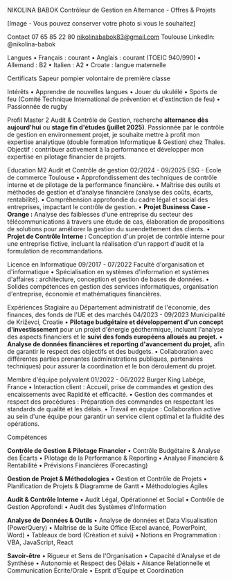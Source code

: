 NIKOLINA BABOK
Contrôleur de Gestion en Alternance - Offres & Projets

[Image -  Vous pouvez conserver votre photo si vous le souhaitez]

Contact
07 65 85 22 80
nikolinababok83@gmail.com
Toulouse
LinkedIn: @nikolina-babok

Langues
•	Français : courant
•	Anglais : courant (TOEIC 940/990)
•	Allemand : B2
•	Italien : A2
•	Croate : langue maternelle

Certificats
Sapeur pompier volontaire de première classe

Intérêts
•	Apprendre de nouvelles langues
•	Jouer du ukulélé
•	Sports de feu (Comité Technique International de prévention et d'extinction de feu)
•	Passionnée de rugby


Profil
Master 2 Audit & Contrôle de Gestion, recherche **alternance dès aujourd'hui** ou **stage fin d'études (juillet 2025)**.  Passionnée par le contrôle de gestion en environnement projet, je souhaite mettre à profit mon expertise analytique (double formation Informatique & Gestion) chez Thales.  Objectif : contribuer activement à la performance et développer mon expertise en pilotage financier de projets.

Education
M2 Audit et Contrôle de gestion
02/2024 - 09/2025 ESG - Ecole de commerce Toulouse
•	Approfondissement des techniques de contrôle interne et de pilotage de la performance financière.
•	Maîtrise des outils et méthodes de gestion et d'analyse financière (analyse des coûts, écarts, rentabilité).
•	Compréhension approfondie du cadre légal et social des entreprises, impactant le contrôle de gestion.
•	**Projet Business Case - Orange :** Analyse des faiblesses d'une entreprise du secteur des télécommunications à travers une étude de cas,  élaboration de propositions de solutions pour améliorer la gestion du surendettement des clients.
•	**Projet de Contrôle Interne :**  Conception d'un projet de contrôle interne pour une entreprise fictive, incluant la réalisation d'un rapport d'audit et la formulation de recommandations.

Licence en Informatique
09/2017 - 07/2022 Faculté d'organisation et d'informatique
•	Spécialisation en systèmes d'information et systèmes d'affaires :  architecture, conception et gestion de bases de données.
•	Solides compétences en gestion des services informatiques, organisation d'entreprise, économie et mathématiques financières.

Expériences
Stagiaire au Département administratif de l'économie, des finances, des fonds de l'UE et des marchés
04/2023 - 09/2023 Municipalité de Križevci, Croatie
•	**Pilotage budgétaire et développement d'un concept d'investissement** pour un projet d'énergie géothermique, incluant l'analyse des aspects financiers et le **suivi des fonds européens alloués au projet.**
•	**Analyse de données financières et reporting d'avancement du projet,** afin de garantir le respect des objectifs et des budgets.
•	Collaboration avec différentes parties prenantes (administrations publiques, partenaires techniques) pour assurer la coordination et le bon déroulement du projet.

Membre d'équipe polyvalent
01/2022 - 06/2022 Burger King Labège, France
•	Interaction client : Accueil, prise de commandes et gestion des encaissements avec Rapidité et efficacité.
•	Gestion des commandes et respect des procédures : Préparation des commandes en respectant les standards de qualité et les délais.
•	Travail en équipe :  Collaboration active au sein d'une équipe pour garantir un service client optimal et la fluidité des opérations.

Compétences

**Contrôle de Gestion & Pilotage Financier**
•	Contrôle Budgétaire & Analyse des Écarts
•	Pilotage de la Performance & Reporting
•	Analyse Financière & Rentabilité
•	Prévisions Financières (Forecasting)

**Gestion de Projet & Méthodologies**
•	Gestion et Contrôle de Projets
•	Planification de Projets & Diagramme de Gantt
•	Méthodologies Agiles

**Audit & Contrôle Interne**
•	Audit Légal, Opérationnel et Social
•	Contrôle de Gestion Approfondi
•	Audit des Systèmes d'Information

**Analyse de Données & Outils**
•	Analyse de données et Data Visualisation (PowerQuery)
•	Maîtrise de la Suite Office (Excel avancé, PowerPoint, Word)
•	Tableaux de bord (Création et suivi)
•	Notions en Programmation : VBA, JavaScript, React

**Savoir-être**
•	Rigueur et Sens de l'Organisation
•	Capacité d'Analyse et de Synthèse
•	Autonomie et Respect des Délais
•	Aisance Relationnelle et Communication Écrite/Orale
•	Esprit d'Équipe et Coordination